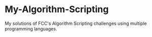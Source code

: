 # My-Algorithm-Scripting
My solutions of FCC's Algorithm Scripting challenges using multiple programming languages.
